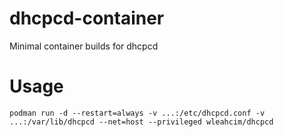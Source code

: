# dhcpcd-container
Minimal container builds for dhcpcd

# Usage

    podman run -d --restart=always -v ...:/etc/dhcpcd.conf -v ...:/var/lib/dhcpcd --net=host --privileged wleahcim/dhcpcd

